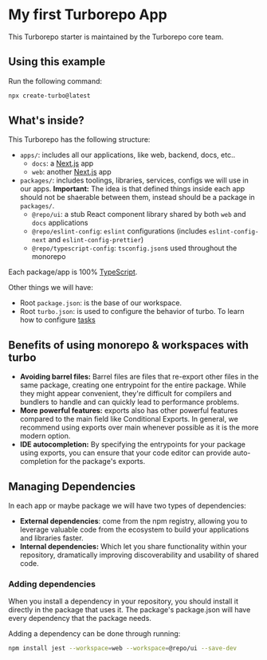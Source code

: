 # My first Turborepo App

This Turborepo starter is maintained by the Turborepo core team.

## Using this example

Run the following command:

```sh
npx create-turbo@latest
```

## What's inside?

This Turborepo has the following structure:

- `apps/`: includes all our applications, like web, backend, docs, etc..
  - `docs`: a [Next.js](https://nextjs.org/) app
  - `web`: another [Next.js](https://nextjs.org/) app
- `packages/`: includes toolings, libraries, services, configs we will use in our apps. **Important:** The idea is that defined things inside each app should not be shaerable between them, instead should be a package in `packages/`.
  - `@repo/ui`: a stub React component library shared by both `web` and `docs` applications
  - `@repo/eslint-config`: `eslint` configurations (includes `eslint-config-next` and `eslint-config-prettier`)
  - `@repo/typescript-config`: `tsconfig.json`s used throughout the monorepo

Each package/app is 100% [TypeScript](https://www.typescriptlang.org/).

Other things we will have:

- Root `package.json`: is the base of our workspace.
- Root `turbo.json`: is used to configure the behavior of turbo. To learn how to configure [tasks](https://turbo.build/repo/docs/crafting-your-repository/configuring-tasks)

## Benefits of using monorepo & workspaces with turbo

- **Avoiding barrel files:** Barrel files are files that re-export other files in the same package, creating one entrypoint for the entire package. While they might appear convenient, they're difficult for compilers and bundlers to handle and can quickly lead to performance problems.
- **More powerful features:** exports also has other powerful features compared to the main field like Conditional Exports. In general, we recommend using exports over main whenever possible as it is the more modern option.
- **IDE autocompletion:** By specifying the entrypoints for your package using exports, you can ensure that your code editor can provide auto-completion for the package's exports.

## Managing Dependencies

In each app or maybe package we will have two types of dependencies:

- **External dependencies**: come from the npm registry, allowing you to leverage valuable code from the ecosystem to build your applications and libraries faster.
- **Internal dependencies:** Which let you share functionality within your repository, dramatically improving discoverability and usability of shared code.

### Adding dependencies

When you install a dependency in your repository, you should install it directly in the package that uses it. The package's package.json will have every dependency that the package needs.

Adding a dependency can be done through running:

```bash
npm install jest --workspace=web --workspace=@repo/ui --save-dev
```
